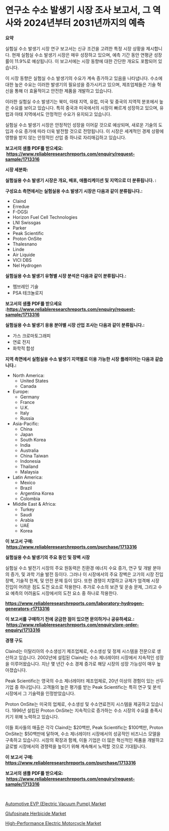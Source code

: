 <p><h1>연구소 수소 발생기 시장 조사 보고서, 그 역사와 2024년부터 2031년까지의 예측</h1></p><p><strong>요약</strong></p>
<p><p>실험실 수소 발생기 시장 연구 보고서는 신규 조건을 고려한 특정 시장 상황을 제시합니다. 현재 실험실 수소 발생기 시장은 매우 성장하고 있으며, 예측 기간 동안 연평균 성장률이 11.9%로 예상됩니다. 이 보고서에는 시장 동향에 대한 간단한 개요도 포함되어 있습니다.</p><p>이 시장 동향은 실험실 수소 발생기의 수요가 계속 증가하고 있음을 나타냅니다. 수소에 대한 높은 수요는 이러한 발생기의 필요성을 증가시키고 있으며, 제조업체들은 기술 혁신을 통해 더 효율적이고 안전한 제품을 개발하고 있습니다.</p><p>이러한 실험실 수소 발생기는 북미, 아태 지역, 유럽, 미국 및 중국의 지역적 분포에서 높은 수요를 보이고 있습니다. 특히 중국과 미국에서의 시장이 빠르게 성장하고 있으며, 유럽과 아태 지역에서도 안정적인 수요가 유지되고 있습니다.</p><p>실험실 수소 발생기 시장은 안정적인 성장을 이어갈 것으로 예상되며, 새로운 기술의 도입과 수요 증가에 따라 더욱 발전할 것으로 전망됩니다. 이 시장은 세계적인 경제 상황에 영향을 받지 않는 안정적인 산업 중 하나로 자리매김하고 있습니다.</p></p>
<p><strong>보고서의 샘플 PDF를 받으세요: &nbsp;<a href="https://www.reliableresearchreports.com/enquiry/request-sample/1713316">https://www.reliableresearchreports.com/enquiry/request-sample/1713316</a></strong></p>
<p><strong>시장 세분화:</strong></p>
<p><strong> 실험실용 수소 발생기 시장은 개요, 배포, 애플리케이션 및 지역으로 더 분류됩니다. :</strong></p>
<p><strong>구성요소 측면에서는 실험실용 수소 발생기 시장은 다음과 같이 분류됩니다.:</strong></p>
<p><ul><li>Claind</li><li>Erredue</li><li>F-DGSi</li><li>Horizon Fuel Cell Technologies</li><li>LNI Swissgas</li><li>Parker</li><li>Peak Scientific</li><li>Proton OnSite</li><li>Thalesnano</li><li>Linde</li><li>Air Liquide</li><li>VICI DBS</li><li>Nel Hydrogen</li></ul></p>
<p><strong> 실험실용 수소 발생기 유형별 시장 분석은 다음과 같이 분류됩니다.:</strong></p>
<p><ul><li>멤브레인 기술</li><li>PSA 테크놀로지</li></ul></p>
<p><strong>보고서의 샘플 PDF를 받으세요 :<a href="https://www.reliableresearchreports.com/enquiry/request-sample/1713316">https://www.reliableresearchreports.com/enquiry/request-sample/1713316</a></strong></p>
<p><strong> 실험실용 수소 발생기 응용 분야별 시장 산업 조사는 다음과 같이 분류됩니다.:</strong></p>
<p><ul><li>가스 크로마토그래피</li><li>연료 전지</li><li>화학적 합성</li></ul></p>
<p><strong>지역 측면에서 실험실용 수소 발생기 지역별로 이용 가능한 시장 플레이어는 다음과 같습니다.:</strong></p>
<p><ul>
    <li>
        North America:
        <ul>
            <li>United States</li>
            <li>Canada</li>
        </ul>
    </li>
    <li>
        Europe:
        <ul>
            <li>Germany</li>
            <li>France</li>
            <li>U.K.</li>
            <li>Italy</li>
            <li>Russia</li>
        </ul>
    </li>
    <li>
        Asia-Pacific:
        <ul>
            <li>China</li>
            <li>Japan</li>
            <li>South Korea</li>
            <li>India</li>
            <li>Australia</li>
            <li>China Taiwan</li>
            <li>Indonesia</li>
            <li>Thailand</li>
            <li>Malaysia</li>
        </ul>
    </li>
    <li>
        Latin America:
        <ul>
            <li>Mexico</li>
            <li>Brazil</li>
            <li>Argentina Korea</li>
            <li>Colombia</li>
        </ul>
    </li>
    <li>
        Middle East & Africa:
        <ul>
            <li>Turkey</li>
            <li>Saudi</li>
            <li>Arabia</li>
            <li>UAE</li>
            <li>Korea</li>
        </ul>
    </li>
    </ul></p>
<p><strong>이 보고서 구매: &nbsp;<a href="https://www.reliableresearchreports.com/purchase/1713316">https://www.reliableresearchreports.com/purchase/1713316</a></strong></p>
<p><strong>실험실용 수소 발생기의 주요 동인 및 장벽 시장</strong></p>
<p><p>실험실 수소 발전기 시장의 주요 원동력은 친환경 에너지 수요 증가, 연구 및 개발 분야의 증가, 및 과학 기술 발전 등이다. 그러나 이 시장에서의 주요 장벽은 고가의 시장 진입 장벽, 기술적 한계, 및 안전 문제 등이 있다. 또한 경쟁이 치열하고 규제가 엄격해 시장 진입이 어려운 점도 도전 요소로 작용한다. 추가로 수소의 보관 및 운송 문제, 그리고 수요 예측의 어려움도 시장에서의 도전 요소 중 하나로 작용한다.</p></p>
<p><strong><a href="https://www.reliableresearchreports.com/laboratory-hydrogen-generators-r1713316">https://www.reliableresearchreports.com/laboratory-hydrogen-generators-r1713316</a></strong></p>
<p><strong>이 보고서를 구매하기 전에 궁금한 점이 있으면 문의하거나 공유하세요.: &nbsp;<a href="https://www.reliableresearchreports.com/enquiry/pre-order-enquiry/1713316">https://www.reliableresearchreports.com/enquiry/pre-order-enquiry/1713316</a></strong></p>
<p><strong>경쟁 구도</strong></p>
<p><p>Claind는 이탈리아의 수소생성기 제조업체로, 수소생성 및 정제 시스템을 전문으로 생산하고 있습니다. 2002년에 설립된 Claind는 수소 제너레이터 시장에서 지속적인 성장을 이루어왔습니다. 지난 몇 년간 수소 경제 증가로 해당 시장의 성장 가능성이 매우 높아졌습니다. </p><p>Peak Scientific는 영국의 수소 제너레이터 제조업체로, 20년 이상의 경험이 있는 선두기업 중 하나입니다. 고객들의 높은 평가를 받는 Peak Scientific는 특히 연구 및 분석 시장에서 그 기술력을 인정받았습니다. </p><p>Proton OnSite는 미국의 업체로, 수소생성 및 수소연료전지 시스템을 제공하고 있습니다. 1996년 설립된 Proton OnSite는 지속적으로 증가하는 수소 시장의 수요를 충족시키기 위해 노력하고 있습니다. </p><p>이들 회사들의 매출은 각각 Claind는 $20백만, Peak Scientific는 $100백만, Proton OnSite는 $50백만에 달하며, 수소 제너레이터 시장에서의 성공적인 비즈니스 모델을 구축하고 있습니다. 시장의 확장과 함께, 이들 기업은 더 많은 혁신적인 제품을 개발하고 글로벌 시장에서의 경쟁력을 높이기 위해 계속해서 노력할 것으로 기대됩니다.</p></p>
<p><strong>이 보고서 구매: &nbsp; <a href="https://www.reliableresearchreports.com/purchase/1713316">https://www.reliableresearchreports.com/purchase/1713316</a></strong></p>
<p><strong>보고서의 샘플 PDF를 받으세요: &nbsp;<a href="https://www.reliableresearchreports.com/enquiry/request-sample/1713316">https://www.reliableresearchreports.com/enquiry/request-sample/1713316</a></strong><strong></strong></p>
<p>&nbsp;</p>
<p><p><a href="https://issuu.com/reportprime-2/docs/automotive-evp-electric-vacuum-pump-market-size-20">Automotive EVP (Electric Vacuum Pump) Market</a></p><p><a href="https://spotless-saver-8fd.notion.site/Glufosinate-Herbicide-Market-Size-Growth-and-Forecast-from-2024-2031-4719f271cab34fb6b02f29fc53304b9d">Glufosinate Herbicide Market</a></p><p><a href="https://issuu.com/reportprime-2/docs/high-performance-electric-motorcycle-market-size-2">High-Performance Electric Motorcycle Market</a></p></p>